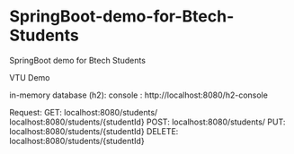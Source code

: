 # SpringBoot-demo-for-Btech-Students
SpringBoot demo for Btech Students

VTU Demo

in-memory database (h2):
    console : http://localhost:8080/h2-console
    
Request:
    GET:    localhost:8080/students/
            localhost:8080/students/{studentId}
    POST:   localhost:8080/students/
    PUT:    localhost:8080/students/{studentId}
    DELETE: localhost:8080/students/{studentId}

